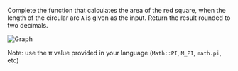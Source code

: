 Complete the function that calculates the area of the red square, when the length of the circular arc `A` is given as the input. Return the result rounded to two decimals.

![Graph](http://i.imgur.com/nJrae8n.png)

Note: use the π value provided in your language (`Math::PI`, `M_PI`, `math.pi`, etc)
